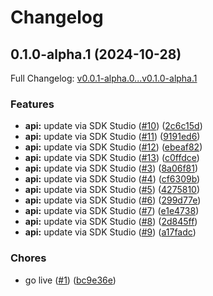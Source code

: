 # Changelog

## 0.1.0-alpha.1 (2024-10-28)

Full Changelog: [v0.0.1-alpha.0...v0.1.0-alpha.1](https://github.com/browserbase/sdk-node/compare/v0.0.1-alpha.0...v0.1.0-alpha.1)

### Features

* **api:** update via SDK Studio ([#10](https://github.com/browserbase/sdk-node/issues/10)) ([2c6c15d](https://github.com/browserbase/sdk-node/commit/2c6c15d148d1a5e74a48f92087580d8c590288af))
* **api:** update via SDK Studio ([#11](https://github.com/browserbase/sdk-node/issues/11)) ([9191ed6](https://github.com/browserbase/sdk-node/commit/9191ed631256b52a39de1aafcf1d7deb2788efdb))
* **api:** update via SDK Studio ([#12](https://github.com/browserbase/sdk-node/issues/12)) ([ebeaf82](https://github.com/browserbase/sdk-node/commit/ebeaf82736747398450d739e27d6874603c4f942))
* **api:** update via SDK Studio ([#13](https://github.com/browserbase/sdk-node/issues/13)) ([c0ffdce](https://github.com/browserbase/sdk-node/commit/c0ffdce615059b9523817d22ef18e01e778f3454))
* **api:** update via SDK Studio ([#3](https://github.com/browserbase/sdk-node/issues/3)) ([8a06f81](https://github.com/browserbase/sdk-node/commit/8a06f81c1cd5dc8a64b9fd10ed26f8547469fdeb))
* **api:** update via SDK Studio ([#4](https://github.com/browserbase/sdk-node/issues/4)) ([cf6309b](https://github.com/browserbase/sdk-node/commit/cf6309bb5de1376139fb0ba6b8e45b5d0801bee5))
* **api:** update via SDK Studio ([#5](https://github.com/browserbase/sdk-node/issues/5)) ([4275810](https://github.com/browserbase/sdk-node/commit/427581035437844d44333c0e3471db675dff89c7))
* **api:** update via SDK Studio ([#6](https://github.com/browserbase/sdk-node/issues/6)) ([299d77e](https://github.com/browserbase/sdk-node/commit/299d77ebc0994b0ab39a9c908157d42d605e9765))
* **api:** update via SDK Studio ([#7](https://github.com/browserbase/sdk-node/issues/7)) ([e1e4738](https://github.com/browserbase/sdk-node/commit/e1e47381dc142f94bd61e7f5819eafbf5b4797a7))
* **api:** update via SDK Studio ([#8](https://github.com/browserbase/sdk-node/issues/8)) ([2d845ff](https://github.com/browserbase/sdk-node/commit/2d845ffc683ea988980e42ea2c03699034af6980))
* **api:** update via SDK Studio ([#9](https://github.com/browserbase/sdk-node/issues/9)) ([a17fadc](https://github.com/browserbase/sdk-node/commit/a17fadcac323079f3e36e0c965f6d6c1be26f1d8))


### Chores

* go live ([#1](https://github.com/browserbase/sdk-node/issues/1)) ([bc9e36e](https://github.com/browserbase/sdk-node/commit/bc9e36ec17be8df65bc4bd43bad6ad6617e4973c))

